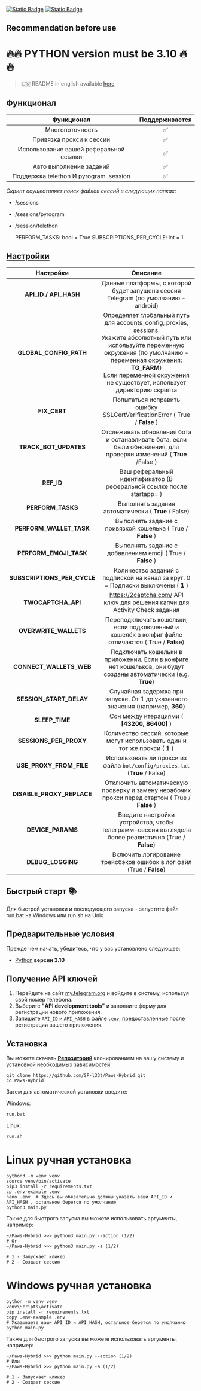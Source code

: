 [![Static Badge](https://img.shields.io/badge/Telegram-Channel-Link?style=for-the-badge&logo=Telegram&logoColor=white&logoSize=auto&color=blue)](https://t.me/+jJhUfsfFCn4zZDk0)      [![Static Badge](https://img.shields.io/badge/Telegram-Bot%20Link-Link?style=for-the-badge&logo=Telegram&logoColor=white&logoSize=auto&color=blue)](https://t.me/PAWSOG_bot/PAWS?startapp=uLnYLVgv)



## Recommendation before use

# 🔥🔥 PYTHON version must be 3.10 🔥🔥

> 🇪🇳 README in english available [here](README)

## Функционал  
|               Функционал               | Поддерживается |
|:--------------------------------------:|:--------------:|
|            Многопоточность             |       ✅        | 
|        Привязка прокси к сессии        |       ✅        | 
| Использование вашей реферальной ссылки |       ✅        |
|        Авто выполнение заданий         |       ✅        |
| Поддержка telethon И pyrogram .session |       ✅        |

_Скрипт осуществляет поиск файлов сессий в следующих папках:_
* /sessions
* /sessions/pyrogram
* /session/telethon

    PERFORM_TASKS: bool = True
    SUBSCRIPTIONS_PER_CYCLE: int = 1


## [Настройки](https://github.com/SP-l33t/Paws-Hybrid/tree/main/.env-example)
|          Настройки          |                                                                                                                              Описание                                                                                                                               |
|:---------------------------:|:-------------------------------------------------------------------------------------------------------------------------------------------------------------------------------------------------------------------------------------------------------------------:|
|    **API_ID / API_HASH**    |                                                                                         Данные платформы, с которой будет запущена сессия Telegram (по умолчанию - android)                                                                                         |
|   **GLOBAL_CONFIG_PATH**    | Определяет глобальный путь для accounts_config, proxies, sessions. <br/>Укажите абсолютный путь или используйте переменную окружения (по умолчанию - переменная окружения: **TG_FARM**)<br/> Если переменной окружения не существует, использует директорию скрипта |
|        **FIX_CERT**         |                                                                                              Попытаться исправить ошибку SSLCertVerificationError ( True / **False** )                                                                                              |
|    **TRACK_BOT_UPDATES**    |                                                                         Отслеживать обновления бота и останавливать бота, если были обновления, для проверки изменений ( **True** /False )                                                                          |
|         **REF_ID**          |                                                                                                Ваш реферальный идентификатор (В реферальной ссылке после startapp= )                                                                                                |
|      **PERFORM_TASKS**      |                                                                                                         Выполнять задания автоматически ( **True** / False)                                                                                                         |
|   **PERFORM_WALLET_TASK**   |                                                                                                     Выполнять задание с привязкой кошелька ( True / **False** )                                                                                                     |
|   **PERFORM_EMOJI_TASK**    |                                                                                                     Выполнять задание с добавлением emoji ( True / **False** )                                                                                                      |
| **SUBSCRIPTIONS_PER_CYCLE** |                                                                                          Количество заданий с подпиской на канал за круг. 0 = Подписки выключены ( **1** )                                                                                          |
|     **TWOCAPTCHA_API**      |                                                                                             https://2captcha.com/ API ключ для решения капчи для Activity Check задания                                                                                             |
|    **OVERWRITE_WALLETS**    |                                                                                 Переподключать кошельки, если подключенный и кошелёк в конфиг файле отличаются ( True / **False**)                                                                                  |
|   **CONNECT_WALLETS_WEB**   |                                                                           Подключать кошельки в приложении. Если в конфиге нет кошельков, они будут созданы автоматически (e.g. **True**)                                                                           |
|   **SESSION_START_DELAY**   |                                                                                           Случайная задержка при запуске. От 1 до указанного значения (например, **360**)                                                                                           |
|       **SLEEP_TIME**        |                                                                                                             Сон между итерациями ( **[43200, 86400]** )                                                                                                             |
|   **SESSIONS_PER_PROXY**    |                                                                                            Количество сессий, которые могут использовать один и тот же прокси ( **1** )                                                                                             |
|   **USE_PROXY_FROM_FILE**   |                                                                                             Использовать ли прокси из файла `bot/config/proxies.txt` (**True** / False)                                                                                             |
|  **DISABLE_PROXY_REPLACE**  |                                                                                   Отключить автоматическую проверку и замену нерабочих прокси перед стартом ( True / **False** )                                                                                    |
|      **DEVICE_PARAMS**      |                                                                                 Введите настройки устройства, чтобы телеграмм-сессия выглядела более реалистично (True / **False**)                                                                                 |
|      **DEBUG_LOGGING**      |                                                                                                Включить логирование трейсбэков ошибок в лог файл (True / **False**)                                                                                                 |

## Быстрый старт 📚

Для быстрой установки и последующего запуска - запустите файл run.bat на Windows или run.sh на Unix

## Предварительные условия
Прежде чем начать, убедитесь, что у вас установлено следующее:
- [Python](https://www.python.org/downloads/) **версии 3.10**

## Получение API ключей
1. Перейдите на сайт [my.telegram.org](https://my.telegram.org) и войдите в систему, используя свой номер телефона.
2. Выберите **"API development tools"** и заполните форму для регистрации нового приложения.
3. Запишите `API_ID` и `API_HASH` в файле `.env`, предоставленные после регистрации вашего приложения.

## Установка
Вы можете скачать [**Репозиторий**](https://github.com/SP-l33t/Paws-Hybrid) клонированием на вашу систему и установкой необходимых зависимостей:
```shell
git clone https://github.com/SP-l33t/Paws-Hybrid.git
cd Paws-Hybrid
```

Затем для автоматической установки введите:

Windows:
```shell
run.bat
```

Linux:
```shell
run.sh
```

# Linux ручная установка
```shell
python3 -m venv venv
source venv/bin/activate
pip3 install -r requirements.txt
cp .env-example .env
nano .env  # Здесь вы обязательно должны указать ваши API_ID и API_HASH , остальное берется по умолчанию
python3 main.py
```

Также для быстрого запуска вы можете использовать аргументы, например:
```shell
~/Paws-Hybrid >>> python3 main.py --action (1/2)
# Or
~/Paws-Hybrid >>> python3 main.py -a (1/2)

# 1 - Запускает кликер
# 2 - Создает сессию
```


# Windows ручная установка
```shell
python -m venv venv
venv\Scripts\activate
pip install -r requirements.txt
copy .env-example .env
# Указываете ваши API_ID и API_HASH, остальное берется по умолчанию
python main.py
```

Также для быстрого запуска вы можете использовать аргументы, например:
```shell
~/Paws-Hybrid >>> python main.py --action (1/2)
# Или
~/Paws-Hybrid >>> python main.py -a (1/2)

# 1 - Запускает кликер
# 2 - Создает сессию
```
